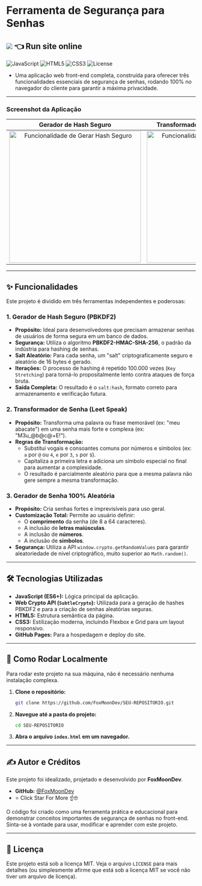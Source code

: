 # Ferramenta de Segurança para Senhas
## [![](https://img.shields.io/badge/Open-App-blue?style=for-the-badge)]([https://foxmoondev.github.io/Gerador-SHA256/](https://foxmoondev.github.io/Gerador-SHA256/))  👈 Run site online

![JavaScript](https://img.shields.io/badge/JavaScript-ES6+-yellow?style=for-the-badge&logo=javascript)
![HTML5](https://img.shields.io/badge/HTML5-E34F26?style=for-the-badge&logo=html5)
![CSS3](https://img.shields.io/badge/CSS3-1572B6?style=for-the-badge&logo=css3)
![License](https://img.shields.io/badge/License-MIT-blue.svg?style=for-the-badge)
* Uma aplicação web front-end completa, construída para oferecer três funcionalidades essenciais de segurança de senhas, rodando 100% no navegador do cliente para garantir a máxima privacidade.

---

### Screenshot da Aplicação


| Gerador de Hash Seguro | Transformador de Senha (Leet Speak) | Gerador de Senha Aleatória |
| :---: | :---: | :---: |
| <img width="350" alt="Funcionalidade de Gerar Hash Seguro" src="https://github.com/user-attachments/assets/6e254797-22e8-4246-a9ec-e02278737948"> | <img width="350" alt="Funcionalidade de Transformar Senha" src="https://github.com/user-attachments/assets/a8d1d001-d957-46ff-9871-7b6718477171"> | <img width="350" alt="Funcionalidade de Gerar Senha Aleatória" src="https://github.com/user-attachments/assets/8ba22f96-2520-4669-951f-bd1c85409440"> |
---

## ✨ Funcionalidades

Este projeto é dividido em três ferramentas independentes e poderosas:

### 1. Gerador de Hash Seguro (PBKDF2)
- **Propósito:** Ideal para desenvolvedores que precisam armazenar senhas de usuários de forma segura em um banco de dados.
- **Segurança:** Utiliza o algoritmo **PBKDF2-HMAC-SHA-256**, o padrão da indústria para hashing de senhas.
- **Salt Aleatório:** Para cada senha, um "salt" criptograficamente seguro e aleatório de 16 bytes é gerado.
- **Iterações:** O processo de hashing é repetido 100.000 vezes (`Key Stretching`) para torná-lo propositalmente lento contra ataques de força bruta.
- **Saída Completa:** O resultado é o `salt:hash`, formato correto para armazenamento e verificação futura.

### 2. Transformador de Senha (Leet Speak)
- **Propósito:** Transforma uma palavra ou frase memorável (ex: "meu abacate") em uma senha mais forte e complexa (ex: "M3u_@b@c@+E!").
- **Regras de Transformação:**
    - Substitui vogais e consoantes comuns por números e símbolos (ex: `a` por `@` ou `4`, `e` por `3`, `s` por `$`).
    - Capitaliza a primeira letra e adiciona um símbolo especial no final para aumentar a complexidade.
    - O resultado é parcialmente aleatório para que a mesma palavra não gere sempre a mesma transformação.

### 3. Gerador de Senha 100% Aleatória
- **Propósito:** Cria senhas fortes e imprevisíveis para uso geral.
- **Customização Total:** Permite ao usuário definir:
    - O **comprimento** da senha (de 8 a 64 caracteres).
    - A inclusão de **letras maiúsculas**.
    - A inclusão de **números**.
    - A inclusão de **símbolos**.
- **Segurança:** Utiliza a API `window.crypto.getRandomValues` para garantir aleatoriedade de nível criptográfico, muito superior ao `Math.random()`.

---

## 🛠️ Tecnologias Utilizadas

- **JavaScript (ES6+):** Lógica principal da aplicação.
- **Web Crypto API (`SubtleCrypto`):** Utilizada para a geração de hashes PBKDF2 e para a criação de senhas aleatórias seguras.
- **HTML5:** Estrutura semântica da página.
- **CSS3:** Estilização moderna, incluindo Flexbox e Grid para um layout responsivo.
- **GitHub Pages:** Para a hospedagem e deploy do site.

---

## 🚀 Como Rodar Localmente

Para rodar este projeto na sua máquina, não é necessário nenhuma instalação complexa.

1.  **Clone o repositório:**
    ```bash
    git clone https://github.com/FoxMoonDev/SEU-REPOSITORIO.git
    ```

2.  **Navegue até a pasta do projeto:**
    ```bash
    cd SEU-REPOSITORIO
    ```

3.  **Abra o arquivo `index.html` em um navegador.**
   
---

## ✍️ Autor e Créditos

Este projeto foi idealizado, projetado e desenvolvido por **FoxMoonDev**.

- **GitHub:** [@FoxMoonDev](https://github.com/FoxMoonDev)
- ⭐ Click Star For More  ☝🤓

O código foi criado como uma ferramenta prática e educacional para demonstrar conceitos importantes de segurança de senhas no front-end. Sinta-se à vontade para usar, modificar e aprender com este projeto.

---

## 📜 Licença

Este projeto está sob a licença MIT. Veja o arquivo `LICENSE` para mais detalhes (ou simplesmente afirme que está sob a licença MIT se você não tiver um arquivo de licença).
